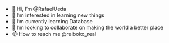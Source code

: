 - 👋 Hi, I’m @RafaelUeda
- 👀 I’m interested in learning new things
- 🌱 I’m currently learning Database
- 💞️ I’m looking to collaborate on making the world a better place
- 📫 How to reach me @reiboko_real

<!---
RafaelUeda/RafaelUeda is a ✨ special ✨ repository because its `README.md` (this file) appears on your GitHub profile.
You can click the Preview link to take a look at your changes.
--->

